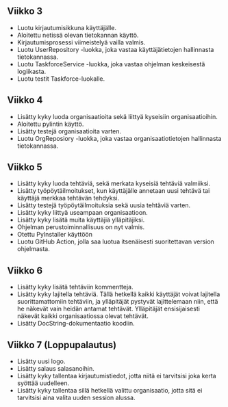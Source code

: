 ## Viikko 3

- Luotu kirjautumisikkuna käyttäjälle.
- Aloitettu netissä olevan tietokannan käyttö.
- Kirjautumisprosessi viimeistelyä vailla valmis.
- Luotu UserRepository -luokka, joka vastaa käyttäjätietojen hallinnasta tietokannassa.
- Luotu TaskforceService -luokka, joka vastaa ohjelman keskeisestä logiikasta.
- Luotu testit Taskforce-luokalle.

## Viikko 4

- Lisätty kyky luoda organisaatioita sekä liittyä kyseisiin organisaatioihin.
- Aloitettu pylintin käyttö.
- Lisätty testejä organisaatioita varten.
- Luotu OrgReposiory -luokka, joka vastaa organisaatiotietojen hallinnasta tietokannassa.

## Viikko 5

- Lisätty kyky luoda tehtäviä, sekä merkata kyseisiä tehtäviä valmiiksi.
- Lisätty työpöytäilmoitukset, kun käyttäjälle annetaan uusi tehtävä tai käyttäjä merkkaa tehtävän tehdyksi.
- Lisätty testejä työpöytäilmoituksia sekä uusia tehtäviä varten.
- Lisätty kyky liittyä useampaan organisaatioon.
- Lisätty kyky lisätä muita käyttäjiä ylläpitäjiksi.
- Ohjelman perustoiminnallisuus on nyt valmis.
- Otettu PyInstaller käyttöön
- Luotu GitHub Action, jolla saa luotua itsenäisesti suoritettavan version ohjelmasta.

## Viikko 6

- Lisätty kyky lisätä tehtäviin kommentteja.
- Lisätty kyky lajitella tehtäviä. Tällä hetkellä kaikki käyttäjät voivat lajitella suorittamattomiin tehtäviin, ja ylläpitäjät pystyvät lajittelemaan niin, että he näkevät vain heidän antamat tehtävät. Ylläpitäjät ensisijaisesti näkevät kaikki organisaatiossa olevat tehtävät.
- Lisätty DocString-dokumentaatio koodiin.

## Viikko 7 (Loppupalautus)

- Lisätty uusi logo.
- Lisätty salaus salasanoihin.
- Lisätty kyky tallentaa kirjautumistiedot, jotta niitä ei tarvitsisi joka kerta syöttää uudelleen.
- Lisätty kyky tallentaa sillä hetkellä valittu organisaatio, jotta sitä ei tarvitsisi aina valita uuden session alussa.

